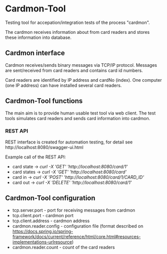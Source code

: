 # Cardmon-Tool

Testing tool for accepation/integration tests of the process "cardmon".

The cardmon receives information about from card readers and stores these information into database.  

## Cardmon interface

Cardmon receives/sends binary messages via TCP/IP protocol. Messages are sent/received from card readers and contains card id numbers.

Card readers are identified by IP address and cardNo (index). One computer (one IP address) can have installed several card readers. 

## Cardmon-Tool functions

The main aim is to provide human usable test tool via web client. The test tools simulates card readers and sends card information into cardmon.

### REST API

REST interface is created for automation testing, for detail see http://localhost:8080/swagger-ui.html

Example call of the REST API:
  * card state -> *curl -X 'GET' 'http://localhost:8080/card/1'* 
  * card states -> *curl -X 'GET' 'http://localhost:8080/card'*
  * card in -> *curl -X 'POST' 'http://localhost:8080/card/1/CARD_ID'*
  * card out -> *curl -X 'DELETE' 'http://localhost:8080/card/1'*

## Cardmon-Tool configuration

 * tcp.server.port - port for receiving messages from cardmon
 * tcp.client.port - cardmon port
 * tcp.client.address - cardmon address
 * cardmon.reader.config - configuration file (format described on https://docs.spring.io/spring-framework/docs/current/reference/html/core.html#resources-implementations-urlresource)
 * cardmon.reader.count - count of the card readers

